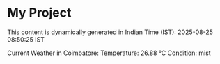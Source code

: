 # My Project

This content is dynamically generated in Indian Time (IST): 2025-08-25 08:50:25 IST


Current Weather in Coimbatore:
Temperature: 26.88 °C
Condition: mist
